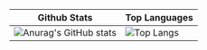 <!-- ### Hi there 👋 -->

<!--
**yilkalargaw/yilkalargaw** is a ✨ _special_ ✨ repository because its `README.md` (this file) appears on your GitHub profile.

Here are some ideas to get you started:

- 🔭 I’m currently working on ...
- 🌱 I’m currently learning ...
- 👯 I’m looking to collaborate on ...
- 🤔 I’m looking for help with ...
- 💬 Ask me about ...
- 📫 How to reach me: ...
- 😄 Pronouns: ...
- ⚡ Fun fact: ...
-->

| Github Stats | Top Languages |
| --- | --- |
| ![Anurag's GitHub stats](https://github-readme-stats.vercel.app/api?username=yilkalargaw) | ![Top Langs](https://github-readme-stats.vercel.app/api/top-langs/?username=yilkalargaw&langs_count=9) |
